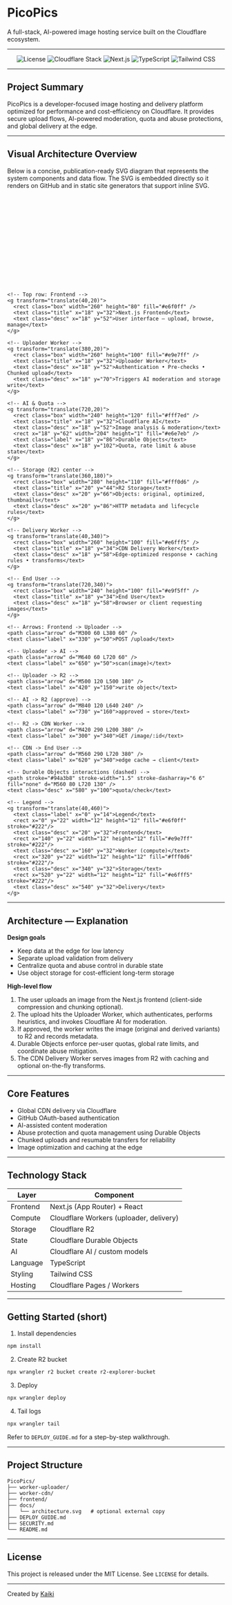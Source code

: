 # PicoPics

A full-stack, AI-powered image hosting service built on the Cloudflare ecosystem.

---

<p align="center">
  <img src="https://img.shields.io/badge/license-MIT-blue.svg" alt="License">
  <img src="https://img.shields.io/badge/Cloudflare-Workers%20%26%20R2-F38020?logo=cloudflare" alt="Cloudflare Stack">
  <img src="https://img.shields.io/badge/Next.js-14-black?logo=next.js" alt="Next.js">
  <img src="https://img.shields.io/badge/TypeScript-blue?logo=typescript" alt="TypeScript">
  <img src="https://img.shields.io/badge/Tailwind%20CSS-blueviolet?logo=tailwind-css" alt="Tailwind CSS">
</p>

---

## Project Summary

PicoPics is a developer-focused image hosting and delivery platform optimized for performance and cost-efficiency on Cloudflare. It provides secure upload flows, AI-powered moderation, quota and abuse protections, and global delivery at the edge.

---

## Visual Architecture Overview

Below is a concise, publication-ready SVG diagram that represents the system components and data flow. The SVG is embedded directly so it renders on GitHub and in static site generators that support inline SVG.

<p align="center">
  <!-- Inline SVG: keeps README self-contained and visually crisp -->
  <svg xmlns="http://www.w3.org/2000/svg" viewBox="0 0 1000 520" width="80%" role="img" aria-label="PicoPics architecture diagram">
    <defs>
      <filter id="shadow" x="-20%" y="-20%" width="140%" height="140%">
        <feDropShadow dx="0" dy="6" stdDeviation="10" flood-opacity="0.15" />
      </filter>
      <style>
        .box { rx:10; ry:10; stroke:#222; stroke-width:1; filter:url(#shadow); }
        .title { font: 700 18px/1.1 Inter, Arial, sans-serif; fill:#0f172a }
        .label { font: 600 13px/1 Inter, Arial, sans-serif; fill:#0f172a }
        .desc { font: 400 12px/1 Inter, Arial, sans-serif; fill:#334155 }
        .arrow { stroke:#94a3b8; stroke-width:2; fill:none; marker-end:url(#arrowhead); }
      </style>
      <marker id="arrowhead" viewBox="0 0 10 10" refX="8" refY="5" markerWidth="6" markerHeight="6" orient="auto">
        <path d="M 0 0 L 10 5 L 0 10 z" fill="#94a3b8"/>
      </marker>
    </defs>

```
<!-- Top row: Frontend -->
<g transform="translate(40,20)">
  <rect class="box" width="260" height="80" fill="#e6f0ff" />
  <text class="title" x="18" y="32">Next.js Frontend</text>
  <text class="desc" x="18" y="52">User interface — upload, browse, manage</text>
</g>

<!-- Uploader Worker -->
<g transform="translate(380,20)">
  <rect class="box" width="260" height="100" fill="#e9e7ff" />
  <text class="title" x="18" y="32">Uploader Worker</text>
  <text class="desc" x="18" y="52">Authentication • Pre-checks • Chunked upload</text>
  <text class="desc" x="18" y="70">Triggers AI moderation and storage write</text>
</g>

<!-- AI & Quota -->
<g transform="translate(720,20)">
  <rect class="box" width="240" height="120" fill="#fff7ed" />
  <text class="title" x="18" y="32">Cloudflare AI</text>
  <text class="desc" x="18" y="52">Image analysis & moderation</text>
  <rect x="18" y="62" width="204" height="1" fill="#e6e7eb" />
  <text class="label" x="18" y="86">Durable Objects</text>
  <text class="desc" x="18" y="102">Quota, rate limit & abuse state</text>
</g>

<!-- Storage (R2) center -->
<g transform="translate(360,180)">
  <rect class="box" width="280" height="110" fill="#fff0d6" />
  <text class="title" x="20" y="44">R2 Storage</text>
  <text class="desc" x="20" y="66">Objects: original, optimized, thumbnails</text>
  <text class="desc" x="20" y="86">HTTP metadata and lifecycle rules</text>
</g>

<!-- Delivery Worker -->
<g transform="translate(40,340)">
  <rect class="box" width="260" height="100" fill="#e6fff5" />
  <text class="title" x="18" y="34">CDN Delivery Worker</text>
  <text class="desc" x="18" y="58">Edge-optimized response • caching rules • transforms</text>
</g>

<!-- End User -->
<g transform="translate(720,340)">
  <rect class="box" width="240" height="100" fill="#e9f5ff" />
  <text class="title" x="18" y="34">End User</text>
  <text class="desc" x="18" y="58">Browser or client requesting images</text>
</g>

<!-- Arrows: Frontend -> Uploader -->
<path class="arrow" d="M300 60 L380 60" />
<text class="label" x="330" y="50">POST /upload</text>

<!-- Uploader -> AI -->
<path class="arrow" d="M640 60 L720 60" />
<text class="label" x="650" y="50">scan(image)</text>

<!-- Uploader -> R2 -->
<path class="arrow" d="M500 120 L500 180" />
<text class="label" x="420" y="150">write object</text>

<!-- AI -> R2 (approve) -->
<path class="arrow" d="M840 120 L640 240" />
<text class="label" x="730" y="160">approved → store</text>

<!-- R2 -> CDN Worker -->
<path class="arrow" d="M420 290 L200 380" />
<text class="label" x="300" y="340">GET /image/:id</text>

<!-- CDN -> End User -->
<path class="arrow" d="M560 290 L720 380" />
<text class="label" x="620" y="340">edge cache → client</text>

<!-- Durable Objects interactions (dashed) -->
<path stroke="#94a3b8" stroke-width="1.5" stroke-dasharray="6 6" fill="none" d="M560 80 L720 130" />
<text class="desc" x="580" y="100">quota/check</text>

<!-- Legend -->
<g transform="translate(40,460)">
  <text class="label" x="0" y="14">Legend</text>
  <rect x="0" y="22" width="12" height="12" fill="#e6f0ff" stroke="#222"/>
  <text class="desc" x="20" y="32">Frontend</text>
  <rect x="140" y="22" width="12" height="12" fill="#e9e7ff" stroke="#222"/>
  <text class="desc" x="160" y="32">Worker (compute)</text>
  <rect x="320" y="22" width="12" height="12" fill="#fff0d6" stroke="#222"/>
  <text class="desc" x="340" y="32">Storage</text>
  <rect x="520" y="22" width="12" height="12" fill="#e6fff5" stroke="#222"/>
  <text class="desc" x="540" y="32">Delivery</text>
</g>
```

  </svg>
</p>

---

## Architecture — Explanation

**Design goals**

* Keep data at the edge for low latency
* Separate upload validation from delivery
* Centralize quota and abuse control in durable state
* Use object storage for cost-efficient long-term storage

**High-level flow**

1. The user uploads an image from the Next.js frontend (client-side compression and chunking optional).
2. The upload hits the Uploader Worker, which authenticates, performs heuristics, and invokes Cloudflare AI for moderation.
3. If approved, the worker writes the image (original and derived variants) to R2 and records metadata.
4. Durable Objects enforce per-user quotas, global rate limits, and coordinate abuse mitigation.
5. The CDN Delivery Worker serves images from R2 with caching and optional on-the-fly transforms.

---

## Core Features

* Global CDN delivery via Cloudflare
* GitHub OAuth-based authentication
* AI-assisted content moderation
* Abuse protection and quota management using Durable Objects
* Chunked uploads and resumable transfers for reliability
* Image optimization and caching at the edge

---

## Technology Stack

| Layer    | Component                               |
| -------- | --------------------------------------- |
| Frontend | Next.js (App Router) + React            |
| Compute  | Cloudflare Workers (uploader, delivery) |
| Storage  | Cloudflare R2                           |
| State    | Cloudflare Durable Objects              |
| AI       | Cloudflare AI / custom models           |
| Language | TypeScript                              |
| Styling  | Tailwind CSS                            |
| Hosting  | Cloudflare Pages / Workers              |

---

## Getting Started (short)

1. Install dependencies

```bash
npm install
```

2. Create R2 bucket

```bash
npx wrangler r2 bucket create r2-explorer-bucket
```

3. Deploy

```bash
npx wrangler deploy
```

4. Tail logs

```bash
npx wrangler tail
```

Refer to `DEPLOY_GUIDE.md` for a step-by-step walkthrough.

---

## Project Structure

```
PicoPics/
├── worker-uploader/
├── worker-cdn/
├── frontend/
├── docs/
│   └── architecture.svg   # optional external copy
├── DEPLOY_GUIDE.md
├── SECURITY.md
└── README.md
```

---

## License

This project is released under the MIT License. See `LICENSE` for details.

---

Created by [Kaiki](https://github.com/KaikiDeishuuu)
